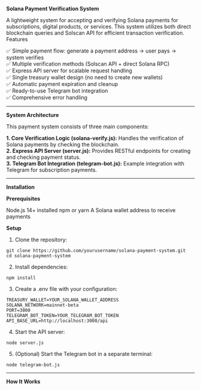 **Solana Payment Verification System**

A lightweight system for accepting and verifying Solana payments for subscriptions, digital products, or services. This system utilizes both direct blockchain queries and Solscan API for efficient transaction verification.
Features

✅ Simple payment flow: generate a payment address → user pays → system verifies
<br>
✅ Multiple verification methods (Solscan API + direct Solana RPC)
<br>
✅ Express API server for scalable request handling
<br>
✅ Single treasury wallet design (no need to create new wallets)
<br>
✅ Automatic payment expiration and cleanup
<br>
✅ Ready-to-use Telegram bot integration
<br>
✅ Comprehensive error handling

--------------------------------------------------------------------------------------------------------------

**System Architecture**

This payment system consists of three main components:

**1. Core Verification Logic (solana-verify.js):** Handles the verification of Solana payments by checking the blockchain.
<br>
**2. Express API Server (server.js):** Provides RESTful endpoints for creating and checking payment status.
<br>
**3. Telegram Bot Integration (telegram-bot.js):** Example integration with Telegram for subscription payments.
<br>

--------------------------------------------------------------------------------------------------------------

**Installation**

**Prerequisites**

Node.js 14+ installed
npm or yarn
A Solana wallet address to receive payments

**Setup**

1. Clone the repository:

```
git clone https://github.com/yourusername/solana-payment-system.git
cd solana-payment-system
```

2. Install dependencies:

```
npm install
```

3. Create a .env file with your configuration:

```
TREASURY_WALLET=YOUR_SOLANA_WALLET_ADDRESS
SOLANA_NETWORK=mainnet-beta
PORT=3000
TELEGRAM_BOT_TOKEN=YOUR_TELEGRAM_BOT_TOKEN
API_BASE_URL=http://localhost:3000/api
```

4. Start the API server:

```
node server.js
```

5. (Optional) Start the Telegram bot in a separate terminal:

```
node telegram-bot.js
```

--------------------------------------------------------------------------------------------------------------

**How It Works**
